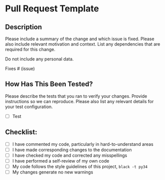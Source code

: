 <!-- Did you know that we have a Discord channel ? Join us: https://discord.gg/FDETsht -->
<!-- Is this a Feature Request ? Please, check out our Wiki first https://github.com/timgrossmann/InstaPy/wiki -->
# Pull Request Template

## Description

Please include a summary of the change and which issue is fixed. Please also include relevant motivation and context. List any dependencies that are required for this change.

Do not include any personal data.

Fixes # (issue)

## How Has This Been Tested?

Please describe the tests that you ran to verify your changes. Provide instructions so we can reproduce. Please also list any relevant details for your test configuration.

- [ ] Test

## Checklist:

- [ ] I have commented my code, particularly in hard-to-understand areas
- [ ] I have made corresponding changes to the documentation
- [ ] I have checked my code and corrected any misspellings
- [ ] I have performed a self-review of my own code
- [ ] My code follows the style guidelines of this project, `black -t py34`
- [ ] My changes generate no new warnings
